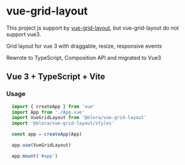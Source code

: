 # vue-grid-layout

This project js support by [vue-grid-layout](https://github.com/jbaysolutions/vue-grid-layout), but vue-grid-layout do not support vue3.


Grid layout for vue 3 with draggable, resize, responsive events

Rewrote to TypeScript, Composition API and migrated to Vue3


## Vue 3 + TypeScript + Vite

### Usage
```js
  import { createApp } from 'vue'
  import App from './App.vue'
  import VueGridLayout from '@elora/vue-grid-layout'
  import '@elora/vue-grid-layout/styles'

  const app = createApp(App)

  app.use(VueGridLayout)

  app.mount('#app')
```



